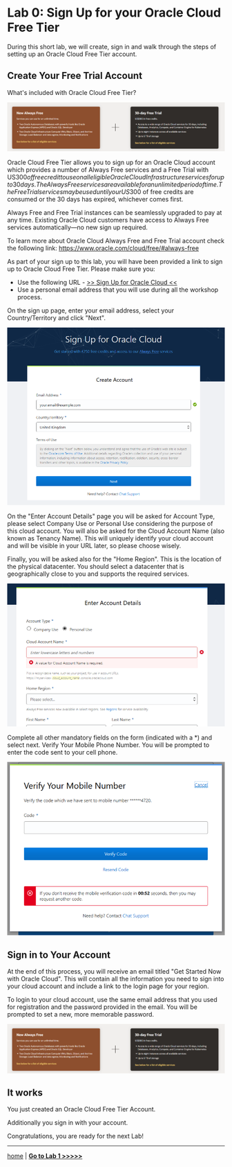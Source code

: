 # Lab 0: Sign Up for your Oracle Cloud Free Tier

During this short lab, we will create, sign in and walk through the steps of setting up an Oracle Cloud Free Tier account.

## Create Your Free Trial Account

What's included with Oracle Cloud Free Tier?

![Autonomous](../images/oracle_cloud_free_tier.png)

Oracle Cloud Free Tier allows you to sign up for an Oracle Cloud account which provides a number of Always Free services and a Free Trial with US$300 of free credit to use on all eligible Oracle Cloud Infrastructure services for up to 30 days. The Always Free services are available for an unlimited period of time. The Free Trial services may be used until your US$300 of free credits are consumed or the 30 days has expired, whichever comes first.

Always Free and Free Trial instances can be seamlessly upgraded to pay at any time. Existing Oracle Cloud customers have access to Always Free services automatically—no new sign up required.

To learn more about Oracle Cloud Always Free and Free Trial account check the following link:
https://www.oracle.com/cloud/free/#always-free


As part of your sign up to this lab, you will have been provided a link to sign up to Oracle Cloud Free Tier. Please make sure you:

- Use the following URL - [>> Sign Up for Oracle Cloud <<](http://bit.ly/34TzwGf)
- Use a personal email address that you will use during all the workshop process.

On the sign up page, enter your email address, select your Country/Territory and click "Next".

![Autonomous](../images/oracle_cloud_free_tier1.png)


On the "Enter Account Details" page you will be asked for Account Type, please select Company Use or Personal Use considering the purpose of this cloud account.
You will also be asked for the Cloud Account Name (also known as Tenancy Name). This will uniquely identify your cloud account and will be visible in your URL later, so please choose wisely.

Finally, you will be asked also for the "Home Region". This is the location of the physical datacenter. You should select a datacenter that is geographically close to you and supports the required services.

![Autonomous](../images/oracle_cloud_free_tier2.png)

Complete all other mandatory fields on the form (indicated with a *) and select next. Verify Your Mobile Phone Number.
You will be prompted to enter the code sent to your cell phone.

![Autonomous](../images/oracle_cloud_free_tier3.png)

## Sign in to Your Account

At the end of this process, you will receive an email titled "Get Started Now with Oracle Cloud". This will contain all the information you need to sign into your cloud account and include a link to the login page for your region.

To login to your cloud account, use the same email address that you used for registration and the password provided in the email. You will be prompted to set a new, more memorable password.

![Autonomous](../images/oracle_cloud_free_tier.png)


## It works

You just created an Oracle Cloud Free Tier Account.

Additionally you sign in with your account.

Congratulations, you are ready for the next Lab!

---

[home](../README.md) | [**Go to Lab 1 >>>>>**](../lab1/README.md)